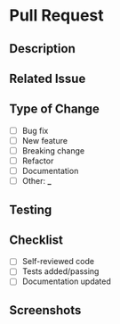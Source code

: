 # Pull Request

## Description

<!-- Brief overview of changes -->

## Related Issue

<!-- e.g., Fixes #123 -->

## Type of Change

<!-- Check applicable items -->

- [ ] Bug fix
- [ ] New feature
- [ ] Breaking change
- [ ] Refactor
- [ ] Documentation
- [ ] Other: **\_**

## Testing

<!-- How were changes verified? -->

## Checklist

- [ ] Self-reviewed code
- [ ] Tests added/passing
- [ ] Documentation updated

## Screenshots

<!-- If applicable -->
